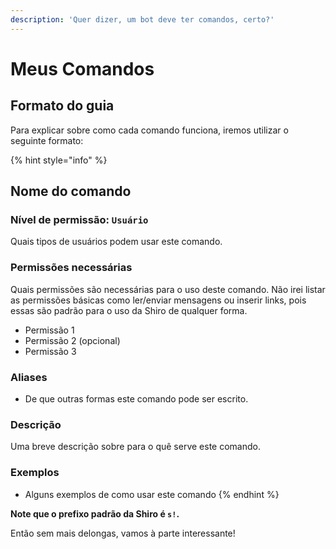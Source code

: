 ```yaml
---
description: 'Quer dizer, um bot deve ter comandos, certo?'
---
```


# Meus Comandos

## Formato do guia

Para explicar sobre como cada comando funciona, iremos utilizar o seguinte formato:

{% hint style="info" %}
## Nome do comando

### Nível de permissão: `Usuário`

Quais tipos de usuários podem usar este comando.

### Permissões necessárias

Quais permissões são necessárias para o uso deste comando. Não irei listar as permissões básicas como ler/enviar mensagens ou inserir links, pois essas são padrão para o uso da Shiro de qualquer forma.

* Permissão 1
* Permissão 2 \(opcional\)
* Permissão 3

### Aliases

* De que outras formas este comando pode ser escrito.

### Descrição

Uma breve descrição sobre para o quê serve este comando.

### Exemplos

* Alguns exemplos de como usar este comando
{% endhint %}

**Note que o prefixo padrão da Shiro é `s!`.**

Então sem mais delongas, vamos à parte interessante!


